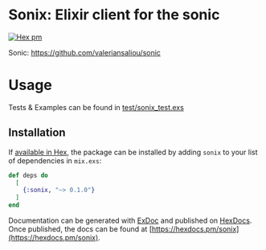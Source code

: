 # Sonix: Elixir client for the sonic

[![Hex pm](http://img.shields.io/hexpm/v/sonix.svg?style=flat)](https://hex.pm/packages/sonix)

Sonic: https://github.com/valeriansaliou/sonic

# Usage

Tests & Examples can be found in [test/sonix_test.exs](https://github.com/imerkle/sonix/blob/master/test/sonix_test.exs)

## Installation

If [available in Hex](https://hex.pm/docs/publish), the package can be installed
by adding `sonix` to your list of dependencies in `mix.exs`:

```elixir
def deps do
  [
    {:sonix, "~> 0.1.0"}
  ]
end
```

Documentation can be generated with [ExDoc](https://github.com/elixir-lang/ex_doc)
and published on [HexDocs](https://hexdocs.pm). Once published, the docs can
be found at [https://hexdocs.pm/sonix](https://hexdocs.pm/sonix).

